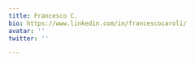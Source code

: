```yaml
---
title: Francesco C.
bio: https://www.linkedin.com/in/francescocaroli/
avatar: ''
twitter: ''

---
```

